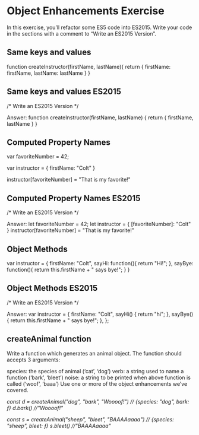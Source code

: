 # Object Enhancements Exercise
In this exercise, you’ll refactor some ES5 code into ES2015. Write your code in the sections with a comment to “Write an ES2015 Version”.

## Same keys and values
function createInstructor(firstName, lastName){
  return {
    firstName: firstName,
    lastName: lastName
  }
}
## Same keys and values ES2015
/* Write an ES2015 Version */

Answer: 
function createInstructor(firstName, lastName) {
    return { firstName, lastName }
}

## Computed Property Names
var favoriteNumber = 42;

var instructor = {
  firstName: "Colt"
}

instructor[favoriteNumber] = "That is my favorite!"
## Computed Property Names ES2015
/* Write an ES2015 Version */

Answer: 
let favoriteNumber = 42;
let instructor = {
    [favoriteNumber]: "Colt"
}
instructor[favoriteNumber] = "That is my favorite!"



## Object Methods
var instructor = {
  firstName: "Colt",
  sayHi: function(){
    return "Hi!";
  },
  sayBye: function(){
    return this.firstName + " says bye!";
  }
}

## Object Methods ES2015
/* Write an ES2015 Version */

Answer:
var instructor = {
  firstName: "Colt",
  sayHi() {
    return "hi";
  },
  sayBye() {
    return this.firstName + " says bye!";
  },
};

## createAnimal function
Write a function which generates an animal object. The function should accepts 3 arguments:

species: the species of animal (‘cat’, ‘dog’)
verb: a string used to name a function (‘bark’, ‘bleet’)
noise: a string to be printed when above function is called (‘woof’, ‘baaa’)
Use one or more of the object enhancements we’ve covered.

*const d = createAnimal("dog", "bark", "Woooof!")*
*// {species: "dog", bark: ƒ}*
*d.bark()  //"Woooof!"*

*const s = createAnimal("sheep", "bleet", "BAAAAaaaa")*
*// {species: "sheep", bleet: ƒ}*
*s.bleet() //"BAAAAaaaa"*
